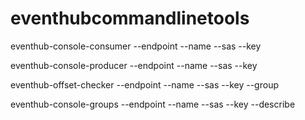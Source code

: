 # eventhubcommandlinetools

eventhub-console-consumer --endpoint --name --sas --key

eventhub-console-producer --endpoint --name --sas --key

eventhub-offset-checker --endpoint --name --sas --key --group

eventhub-console-groups --endpoint --name --sas --key --describe
